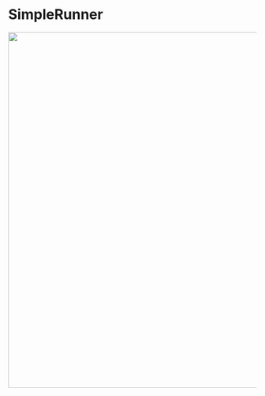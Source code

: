 # SimpleRunner

<div id="header" align="center">
  <img src="https://media.giphy.com/media/Qb2q3x2Wjm8vtS9OwQ/giphy-downsized-large.gif" width="720"/>
</div>
